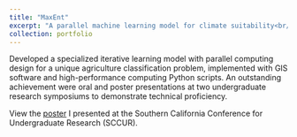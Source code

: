 ```yaml
---
title: "MaxEnt"
excerpt: "A parallel machine learning model for climate suitability<br/><img src='/images/maxent.png'>"
collection: portfolio
---
```


Developed a specialized iterative learning model with parallel computing design for a unique agriculture classification problem,
implemented with GIS software and high-performance computing Python scripts.
An outstanding achievement were oral and poster presentations at two undergraduate research symposiums to demonstrate technical proficiency. 

View the [poster](https://github.com/alejandroh3005/alejandroh3005.github.io/blob/1b57932aba4bc7773e0e62de850b2cfc4b4e26c4/files/MaxEntPoster.pdf) I presented at the Southern California Conference for Undergraduate Research (SCCUR).